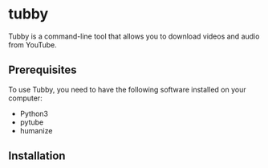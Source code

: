 # tubby

Tubby is a command-line tool that allows you to download videos and audio from YouTube.

## Prerequisites

To use Tubby, you need to have the following software installed on your computer:

* Python3
* pytube
* humanize

## Installation


